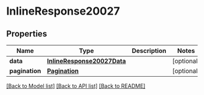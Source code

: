 # InlineResponse20027

## Properties
Name | Type | Description | Notes
------------ | ------------- | ------------- | -------------
**data** | [**InlineResponse20027Data**](InlineResponse20027Data.md) |  | [optional] 
**pagination** | [**Pagination**](Pagination.md) |  | [optional] 

[[Back to Model list]](../README.md#documentation-for-models) [[Back to API list]](../README.md#documentation-for-api-endpoints) [[Back to README]](../README.md)

